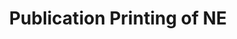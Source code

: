 ---
title: "Publication Printing of NE"
url: /waterloo/publication-printing-of-ne/
shop: copyshop
---